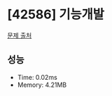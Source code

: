 # [42586] 기능개발

[문제 출처](https://school.programmers.co.kr/learn/courses/30/lessons/42586)

## 성능

- Time: 0.02ms
- Memory: 4.21MB